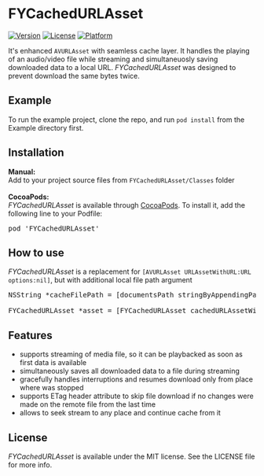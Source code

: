 FYCachedURLAsset
============

[![Version](https://img.shields.io/cocoapods/v/FYCachedURLAsset.svg?style=flat)](http://cocoapods.org/pods/FYCachedURLAsset)
[![License](https://img.shields.io/cocoapods/l/FYCachedURLAsset.svg?style=flat)](http://cocoapods.org/pods/FYCachedURLAsset)
[![Platform](https://img.shields.io/cocoapods/p/FYCachedURLAsset.svg?style=flat)](http://cocoapods.org/pods/FYCachedURLAsset)

It's enhanced `AVURLAsset` with seamless cache layer. It handles the playing of an audio/video file while streaming and simultaneuosly saving downloaded data to a local URL. <i>FYCachedURLAsset</i> was designed to prevent download the same bytes twice. 

## Example

To run the example project, clone the repo, and run `pod install` from the Example directory first.

## Installation

<b>Manual:</b>
<br>
Add to your project source files from `FYCachedURLAsset/Classes` folder
<br>
<br>
<b>CocoaPods:</b>
<br>
<i>FYCachedURLAsset</i> is available through [CocoaPods](http://cocoapods.org). To install
it, add the following line to your Podfile:
<pre>
pod 'FYCachedURLAsset'
</pre>

## How to use

<i>FYCachedURLAsset</i> is a replacement for `[AVURLAsset URLAssetWithURL:URL options:nil]`, but with additional local file path argument
<pre>
NSString *cacheFilePath = [documentsPath stringByAppendingPathComponent:[URL lastPathComponent]];

FYCachedURLAsset *asset = [FYCachedURLAsset cachedURLAssetWithURL:URL cacheFilePath:cacheFilePath];
</pre>

## Features

* supports streaming of media file, so it can be playbacked as soon as first data is available
* simultaneously saves all downloaded data to a file during streaming
* gracefully handles interruptions and resumes download only from place where was stopped
* supports ETag header attribute to skip file download if no changes were made on the remote file from the last time
* allows to seek stream to any place and continue cache from it

## License

<i>FYCachedURLAsset</i> is available under the MIT license. See the LICENSE file for more info.
